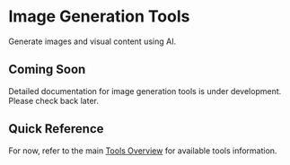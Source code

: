 # Image Generation Tools

Generate images and visual content using AI.

## Coming Soon

Detailed documentation for image generation tools is under development. Please check back later.

## Quick Reference

For now, refer to the main [Tools Overview](index.md) for available tools information.

